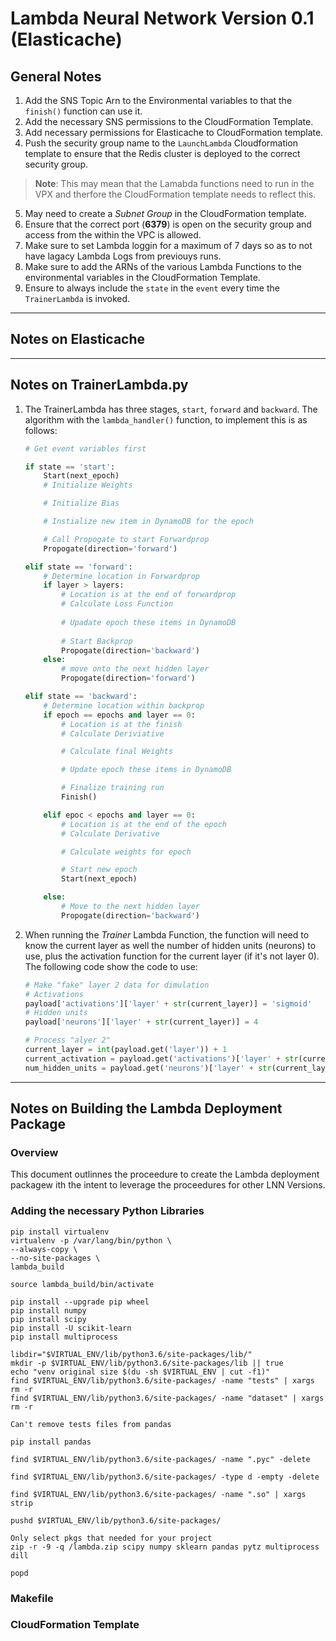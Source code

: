# Lambda Neural Network Version 0.1 (Elasticache)
## General Notes
1. Add the SNS Topic Arn to the Environmental variables to that the `finish()` function can use it.
2. Add the necessary SNS permissions to the CloudFormation Template.
3. Add necessary permissions for Elasticache to CloudFormation template.
4. Push the security group name to the `LaunchLambda` Cloudformation template to ensure that the Redis cluster is deployed to the correct security group.
>**Note**: This may mean that the Lamabda functions need to run in the VPX and therfore the CloudFormation template needs to reflect this.
5. May need to create  a *Subnet Group* in the CloudFormation template.
5. Ensure that the correct port (**6379**) is open on the security group and access from the within the VPC is allowed.
5. Make sure to set Lambda loggin for a maximum of 7 days so as to not have lagacy Lambda Logs from previouys runs.
6. Make sure to add the ARNs of the various Lambda Functions to the environmental variables in the CloudFormation Template.
7. Ensure to always include the `state` in the `event` every time the `TrainerLambda` is invoked.

---

## Notes on Elasticache

---

## Notes on TrainerLambda.py

1. The TrainerLambda has three stages, `start`, `forward` and `backward`. The algorithm with the `lambda_handler()` function, to implement this is as follows:
    ```python
    # Get event variables first

    if state == 'start':
        Start(next_epoch)
        # Initialize Weights

        # Initialize Bias

        # Instialize new item in DynamoDB for the epoch

        # Call Propogate to start Forwardprop
        Propogate(direction='forward')

    elif state == 'forward':
        # Determine location in Forwardprop
        if layer > layers:
            # Location is at the end of forwardprop
            # Calculate Loss Function
            
            # Upadate epoch these items in DynamoDB
            
            # Start Backprop
            Propogate(direction='backward')
        else:
            # move onto the next hidden layer
            Propogate(direction='forward')

    elif state == 'backward':
        # Determine location within backprop
        if epoch == epochs and layer == 0:
            # Location is at the finish
            # Calculate Deriviative

            # Calculate final Weights

            # Update epoch these items in DynamoDB

            # Finalize training run
            Finish()

        elif epoc < epochs and layer == 0:
            # Location is at the end of the epoch
            # Calculate Derivative

            # Calculate weights for epoch

            # Start new epoch
            Start(next_epoch)

        else:
            # Move to the next hidden layer
            Propogate(direction='backward')
    ```
2. When running the *Trainer* Lambda Function, the function will need to know the current layer as well the number of hidden units (neurons) to use, plus the activation function for the current layer (if it's not layer 0). The following code show the code to use:
    ```python
    # Make "fake" layer 2 data for dimulation
    # Activations
    payload['activations']['layer' + str(current_layer)] = 'sigmoid'
    # Hidden units
    payload['neurons']['layer' + str(current_layer)] = 4

    # Process "alyer 2"
    current_layer = int(payload.get('layer')) + 1
    current_activation = payload.get('activations')['layer' + str(current_layer)] # Get activations
    num_hidden_units = payload.get('neurons')['layer' + str(current_layer)] # Get hidden units


---

## Notes on Building the Lambda Deployment Package
### Overview
This document outlinnes the proceedure to create the Lambda deployment packagew ith the intent to leverage the proceedures for other LNN Versions.

### Adding the necessary Python Libraries
```text
pip install virtualenv
virtualenv -p /var/lang/bin/python \
--always-copy \
--no-site-packages \
lambda_build

source lambda_build/bin/activate

pip install --upgrade pip wheel
pip install numpy
pip install scipy
pip install -U scikit-learn
pip install multiprocess

libdir="$VIRTUAL_ENV/lib/python3.6/site-packages/lib/"
mkdir -p $VIRTUAL_ENV/lib/python3.6/site-packages/lib || true
echo "venv original size $(du -sh $VIRTUAL_ENV | cut -f1)"
find $VIRTUAL_ENV/lib/python3.6/site-packages/ -name "tests" | xargs rm -r
find $VIRTUAL_ENV/lib/python3.6/site-packages/ -name "dataset" | xargs rm -r

Can't remove tests files from pandas

pip install pandas

find $VIRTUAL_ENV/lib/python3.6/site-packages/ -name ".pyc" -delete

find $VIRTUAL_ENV/lib/python3.6/site-packages/ -type d -empty -delete

find $VIRTUAL_ENV/lib/python3.6/site-packages/ -name ".so" | xargs strip

pushd $VIRTUAL_ENV/lib/python3.6/site-packages/

Only select pkgs that needed for your project
zip -r -9 -q /lambda.zip scipy numpy sklearn pandas pytz multiprocess dill

popd
```

### Makefile

### CloudFormation Template